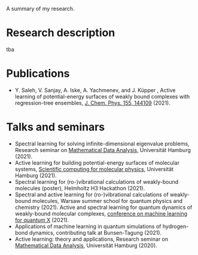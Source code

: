 
A summary of my research.

# Research description 
tba

# Publications 
- Y. Saleh, V. Sanjay, A. Iske, A. Yachmenev, and J. Küpper , Active learning of potential-energy surfaces of weakly bound complexes with regression-tree ensembles, [J. Chem. Phys. 155, 144109]( https://doi.org/10.1063/5.0057051) (2021).

# Talks and seminars 
- Spectral learning for solving infinite-dimensional eigenvalue problems, Research seminar on [Mathematical Data Analysis]( https://www.math.uni-hamburg.de/home/brandt/researchseminar.html.en), Universität Hamburg (2021).
- Active learning for building potential-energy surfaces of molecular systems, [Scientific computing for molecular physics]( https://www.notion.so/Active-learning-of-potential-energy-surface-591bdd84a30943ebbc51f97431f988eb), Universität Hamburg (2021).
- Spectral learning for (ro-)vibrational calculations of weakly-bound molecules (poster), Helmholtz H3 Hackathon (2021).
- Spectral and active learning for (ro-)vibrational calculations of weakly-bound molecules, Warsaw summer school for quantum physics and chemistry (2021).
Active and spectral learning for quantum dynamics of weakly-bound molecular complexes, [conference on machine learning for quantum X]( http://mlqx.quantumexcellence.org/) (2021).
- Applications of machine learning in quantum simulations of hydrogen-bond dynamics, contributing talk at Bunsen-Tagung (2021).
- Active learning: theory and applications, Research seminar on [Mathematical Data Analysis]( https://www.math.uni-hamburg.de/home/brandt/researchseminar.html.en), Universität Hamburg (2020).


